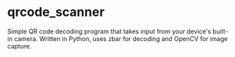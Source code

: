 qrcode_scanner
==============

Simple QR code decoding program that takes input from your device's built-in camera. Written in Python, uses zbar for decoding and OpenCV for image capture.
